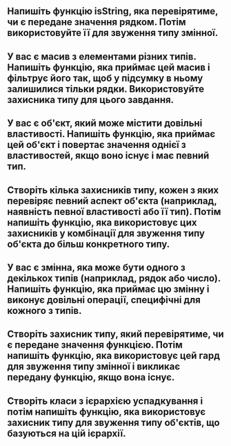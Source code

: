 ## Напишіть функцію isString, яка перевірятиме, чи є передане значення рядком. Потім використовуйте її для звуження типу змінної.

## У вас є масив з елементами різних типів. Напишіть функцію, яка приймає цей масив і фільтрує його так, щоб у підсумку в ньому залишилися тільки рядки. Використовуйте захисника типу для цього завдання.

## У вас є об'єкт, який може містити довільні властивості. Напишіть функцію, яка приймає цей об'єкт і повертає значення однієї з властивостей, якщо воно існує і має певний тип.

## Створіть кілька захисників типу, кожен з яких перевіряє певний аспект об'єкта (наприклад, наявність певної властивості або її тип). Потім напишіть функцію, яка використовує цих захисників у комбінації для звуження типу об'єкта до більш конкретного типу.

## У вас є змінна, яка може бути одного з декількох типів (наприклад, рядок або число). Напишіть функцію, яка приймає цю змінну і виконує довільні операції, специфічні для кожного з типів.

## Створіть захисник типу, який перевірятиме, чи є передане значення функцією. Потім напишіть функцію, яка використовує цей гард для звуження типу змінної і викликає передану функцію, якщо вона існує.

## Створіть класи з ієрархією успадкування і потім напишіть функцію, яка використовує захисник типу для звуження типу об'єктів, що базуються на цій ієрархії.

